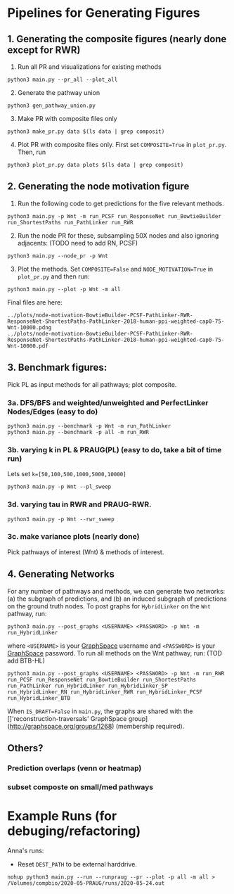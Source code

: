 # Pipelines for Generating Figures

## 1. Generating the composite figures (nearly done except for RWR)

1. Run all PR and visualizations for existing methods

```
python3 main.py --pr_all --plot_all
````

2. Generate the pathway union

```
python3 gen_pathway_union.py
```

3. Make PR with composite files only

```
python3 make_pr.py data $(ls data | grep composit)
```

4. Plot PR with composite files only. First set `COMPOSITE=True` in `plot_pr.py`. Then, run

```
python3 plot_pr.py data plots $(ls data | grep composit)
```

## 2. Generating the node motivation figure

1. Run the following code to get predictions for the five relevant methods.

```
python3 main.py -p Wnt -m run_PCSF run_ResponseNet run_BowtieBuilder run_ShortestPaths run_PathLinker run_RWR
```

2. Run the node PR for these, subsampling 50X nodes and also ignoring adjacents: (TODO need to add RN, PCSF)

```
python3 main.py --node_pr -p Wnt
```

3. Plot the methods. Set `COMPOSITE=False` and `NODE_MOTIVATION=True` in `plot_pr.py` and then run:

```
python3 main.py --plot -p Wnt -m all
```

Final files are here:

```
../plots/node-motivation-BowtieBuilder-PCSF-PathLinker-RWR-ResponseNet-ShortestPaths-PathLinker-2018-human-ppi-weighted-cap0-75-Wnt-10000.pdng
../plots/node-motivation-BowtieBuilder-PCSF-PathLinker-RWR-ResponseNet-ShortestPaths-PathLinker-2018-human-ppi-weighted-cap0-75-Wnt-10000.pdf
```

## 3. Benchmark figures:

Pick PL as input methods for all pathways; plot composite.

### 3a. DFS/BFS and weighted/unweighted and PerfectLinker Nodes/Edges (easy to do)

```
python3 main.py --benchmark -p Wnt -m run_PathLinker
python3 main.py --benchmark -p all -m run_RWR
```
### 3b. varying k in PL & PRAUG(PL) (easy to do, take a bit of time run)

Lets set `k=[50,100,500,1000,5000,10000]`
```
python3 main.py -p Wnt --pl_sweep
```

### 3d. varying tau in RWR and PRAUG-RWR.

```
python3 main.py -p Wnt --rwr_sweep
```

### 3c. make variance plots (nearly done)

Pick pathways of interest (Wnt) & methods of interest.  

## 4. Generating Networks

For any number of pathways and methods, we can generate two networks: (a) the subgraph of predictions, and (b) an induced subgraph of predictions on the ground truth nodes. To post graphs for `HybridLinker` on the `Wnt` pathway, run:

```
python3 main.py --post_graphs <USERNAME> <PASSWORD> -p Wnt -m run_HybridLinker
```

where `<USERNAME>` is your [GraphSpace](http://graphspace.org/) username and `<PASSWORD>` is your [GraphSpace](http://graphspace.org/) password.    To run all methods on the Wnt pathway, run: (TOD add BTB-HL)

```
python3 main.py --post_graphs <USERNAME> <PASSWORD> -p Wnt -m run_RWR run_PCSF run_ResponseNet run_BowtieBuilder run_ShortestPaths run_PathLinker run_HybridLinker run_HybridLinker_SP run_HybridLinker_RN run_HybridLinker_RWR run_HybridLinker_PCSF run_HybridLinker_BTB
```

When `IS_DRAFT=False` in `main.py`, the graphs are shared with the []'reconstruction-traversals' GraphSpace group](http://graphspace.org/groups/1268) (membership required).

## Others?

### Prediction overlaps (venn or heatmap)
### subset composte on small/med pathways

# Example Runs (for debuging/refactoring)

Anna's runs:
- Reset `DEST_PATH` to be external harddrive.
```
nohup python3 main.py --run --runpraug --pr --plot -p all -m all > /Volumes/compbio/2020-05-PRAUG/runs/2020-05-24.out
 ```
